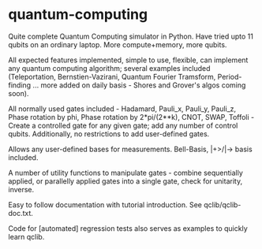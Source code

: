 # quantum-computing

Quite complete Quantum Computing simulator in Python. Have tried upto 11 qubits on an ordinary laptop. More compute+memory, more qubits.

All expected features implemented, simple to use, flexible, can implement any quantum computing algorithm; several examples included (Teleportation, Bernstien-Vazirani, Quantum Fourier Tramsform, Period-finding ... more added on daily basis - Shores and Grover's algos coming soon).

All normally used gates included - Hadamard, Pauli_x, Pauli_y, Pauli_z, Phase rotation by phi, Phase rotation by 2*pi/(2**k), CNOT, SWAP, Toffoli - Create a controlled gate for any given gate; add any number of control qubits. Additionally, no restrictions to add user-defined gates.

Allows any user-defined bases for measurements. Bell-Basis, |+>/|-> basis included.

A number of utility functions to manipulate gates - combine sequentially applied, or parallelly applied gates into a single gate, check for unitarity, inverse.

Easy to follow documentation with tutorial introduction. See qclib/qclib-doc.txt.

Code for [automated] regression tests also serves as examples to quickly learn qclib.
